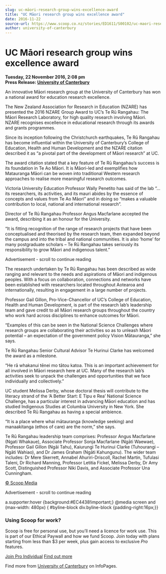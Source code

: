```yaml
---
slug: uc-māori-research-group-wins-excellence-award
title: "UC Māori research group wins excellence award"
date: 2016-11-22
source-url: https://www.scoop.co.nz/stories/ED1611/S00102/uc-maori-research-group-wins-excellence-award.htm
author: university-of-canterbury
---
```

UC Māori research group wins excellence award
=============================================

**Tuesday, 22 November 2016, 2:08 pm**  
**Press Release: [University of Canterbury](https://info.scoop.co.nz/University_of_Canterbury)**

An innovative Māori research group at the University of Canterbury has won a national award for education research excellence.

The New Zealand Association for Research in Education (NZARE) has presented the 2016 NZARE Group Award to UC’s Te Rū Rangahau: The Māori Research Laboratory, for high quality research involving Māori. NZARE recognises excellence in educational research through its awards and grants programmes.

Since its inception following the Christchurch earthquakes, Te Rū Rangahau has become influential within the University of Canterbury’s College of Education, Health and Human Development and the NZARE citation described it as “a pivotal part of the development of Māori research” at UC.

The award citation stated that a key feature of Te Rū Rangahau’s success is its foundation in Te Ao Māori. It is Māori-led and exemplifies how Matauranga Māori can be woven into traditional Western research approaches to realise more meaningful research outcomes.

Victoria University Education Professor Wally Penetito has said of the lab “… its researchers, its activities, and its mauri abides by the essence of concepts and values from Te Ao Māori” and in doing so “makes a valuable contribution to local, national and international research”.

Director of Te Rū Rangahau Professor Angus Macfarlane accepted the award, describing it as an honour for the University.

“It is fitting recognition of the range of research projects that have been conceptualised and theorised by the research team, then expanded beyond the campus and into the tribal and national communities. It is also ‘home’ for many postgraduate scholars – Te Rū Rangahau takes seriously its responsibility to grow Māori and indigenous talent.”

Advertisement - scroll to continue reading





The research undertaken by Te Rū Rangahau has been described as wide ranging and relevant to the needs and aspirations of Māori and indigenous peoples. With a focus on collaboration, connections and networks have been established with researchers located throughout Aotearoa and internationally, resulting in engagement in a large number of projects.

Professor Gail Gillon, Pro-Vice-Chancellor of UC’s College of Education, Health and Human Development, is part of the research lab’s leadership team and gave credit to all Māori research groups throughout the country who work hard across disciplines to enhance outcomes for Māori.

“Examples of this can be seen in the National Science Challenges where research groups are collaborating their activities so as to unleash Māori potential – an expectation of the government policy Vision Mātauranga,” she says.

Te Rū Rangahau Senior Cultural Advisor Te Hurinui Clarke has welcomed the award as a milestone.

“He rā whakanui tēnei mo tātou katoa. This is an important achievement for all involved in Māori research here at UC. Many of the research lab’s activities seek to unpack the challenges and opportunities that we face individually and collectively.”

UC student Melissa Derby, whose doctoral thesis will contribute to the literacy strand of the ‘A Better Start: E Tipu e Rea’ National Science Challenge, has a particular interest in advancing Māori education and has studied Indigenous Studies at Columbia University in New York. She described Te Rū Rangahau as having a special ambience.

“It is a place where whai mātauranga (knowledge seeking) and manaakitanga (ethos of care) are the norm,” she says.

Te Rū Rangahau leadership team comprises: Professor Angus Macfarlane (Ngati Whakaue), Associate Professor Sonja Macfarlane (Ngāti Waewae), Professor Gail Gillon (Ngāi Tahu), Kaiurungi Te Hurinui Clarke (Tuhourangi – Ngāti Wahiao), and Dr James Graham (Ngāti Kahungunu). The wider team includes: Dr Mere Skerrett, Annabel Ahuriri-Driscoll, Rachel Martin, Tufulasi Taleni, Dr Richard Manning, Professor Letitia Fickel, Melissa Derby, Dr Amy Scott, Distinguished Professor Niki Davis, and Associate Professor Una Cunningham.

[© Scoop Media](http://www.scoop.co.nz/about/terms.html)  

Advertisement - scroll to continue reading



a.supporter:hover {background:#EC4438!important;} @media screen and (max-width: 480px) { #byline-block div.byline-block {padding-right:16px;}}

### Using Scoop for work?

Scoop is free for personal use, but you’ll need a licence for work use. This is part of our Ethical Paywall and how we fund Scoop. Join today with plans starting from less than $3 per week, plus gain access to exclusive _Pro_ features.  
  
[Join Pro Individual](https://pro.scoop.co.nz/Individual/?from=ProIn24) [Find out more](https://pro.scoop.co.nz/using-scoop-for-work/?from=ProIn24)

Find more from [University of Canterbury](https://info.scoop.co.nz/University_of_Canterbury) on InfoPages.